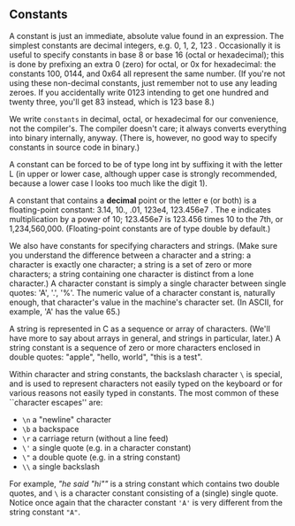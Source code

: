 ## Constants

A constant is just an immediate, absolute value found in an expression. The simplest constants are decimal integers, e.g. 0, 1, 2, 123 . Occasionally it is useful to specify constants in base 8 or base 16 (octal or hexadecimal); this is done by prefixing an extra 0 (zero) for octal, or 0x for hexadecimal: the constants 100, 0144, and 0x64 all represent the same number. (If you're not using these non-decimal constants, just remember not to use any leading zeroes. If you accidentally write 0123 intending to get one hundred and twenty three, you'll get 83 instead, which is 123 base 8.)

We write `constants` in decimal, octal, or hexadecimal for our convenience, not the compiler's. The compiler doesn't care; it always converts everything into binary internally, anyway. (There is, however, no good way to specify constants in source code in binary.)

A constant can be forced to be of type long int by suffixing it with the letter L (in upper or lower case, although upper case is strongly recommended, because a lower case l looks too much like the digit 1).

A constant that contains a **decimal** point or the letter e (or both) is a floating-point constant: 3.14, 10., .01, 123e4, 123.456e7 . The e indicates multiplication by a power of 10; 123.456e7 is 123.456 times 10 to the 7th, or 1,234,560,000. (Floating-point constants are of type double by default.)

We also have constants for specifying characters and strings. (Make sure you understand the difference between a character and a string: a character is exactly one character; a string is a set of zero or more characters; a string containing one character is distinct from a lone character.) A character constant is simply a single character between single quotes: 'A', '.', '%'. The numeric value of a character constant is, naturally enough, that character's value in the machine's character set. (In ASCII, for example, 'A' has the value 65.)

A string is represented in C as a sequence or array of characters. (We'll have more to say about arrays in general, and strings in particular, later.) A string constant is a sequence of zero or more characters enclosed in double quotes: "apple", "hello, world", "this is a test".

Within character and string constants, the backslash character `\` is special, and is used to represent characters not easily typed on the keyboard or for various reasons not easily typed in constants. The most common of these ``character escapes'' are:

+	`\n`	a "newline" character
+	`\b`	a backspace
+	`\r`	a carriage return (without a line feed)
+	`\'`	a single quote (e.g. in a character constant)
+	`\"`	a double quote (e.g. in a string constant)
+	`\\`	a single backslash

For example, *"he said \"hi\""* is a string constant which contains two double quotes, and  `\`  is a character constant consisting of a (single) single quote. Notice once again that the character constant `'A'` is very different from the string constant `"A"`.

